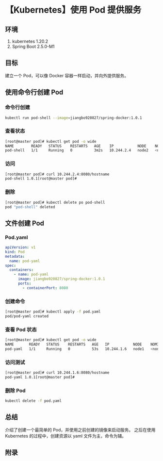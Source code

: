 # 【Kubernetes】使用 Pod 提供服务

## 环境

1. kubernetes 1.20.2
2. Spring Boot 2.5.0-M1

## 目标

建立一个 Pod，可以像 Docker 容器一样启动，并向外提供服务。

## 使用命令行创建 Pod

### 命令行创建

```sh
kubectl run pod-shell --image=jiangbo920827/spring-docker:1.0.1
```

### 查看状态

```sh
[root@master pod]# kubectl get pod -o wide
NAME        READY   STATUS    RESTARTS   AGE    IP           NODE    NOMINATED NODE   READINESS GATES
pod-shell   1/1     Running   0          3m2s   10.244.2.4   node2   <none>           <none>
```

### 访问

```sh
[root@master pod]# curl 10.244.2.4:8080/hostname
pod-shell 1.0.1[root@master pod]#
```

### 删除

```sh
[root@master pod]# kubectl delete po pod-shell
pod "pod-shell" deleted
```

## 文件创建 Pod

### Pod.yaml

```yaml
apiVersion: v1
kind: Pod
metadata:
  name: pod-yaml
spec:
  containers:
    - name: pod-yaml
      image: jiangbo920827/spring-docker:1.0.1
      ports:
        - containerPort: 8080
```

### 创建命令

```sh
[root@master pod]# kubectl apply -f pod.yaml
pod/pod-yaml created
```

### 查看 Pod 状态

```sh
[root@master pod]# kubectl get pod -o wide
NAME       READY   STATUS    RESTARTS   AGE   IP           NODE    NOMINATED NODE   READINESS GATES
pod-yaml   1/1     Running   0          53s   10.244.1.6   node1   <none>           <none>
```

### 访问测试

```sh
[root@master pod]# curl 10.244.1.6:8080/hostname
pod-yaml 1.0.1[root@master pod]#
```

### 删除 Pod

```sh
kubectl delete -f pod.yaml
```

## 总结

介绍了创建一个最简单的 Pod，并使用之前创建的镜像来启动服务。
之后在使用 Kubernetes 的过程中，创建资源以 yaml 文件为主，命令为辅。

## 附录